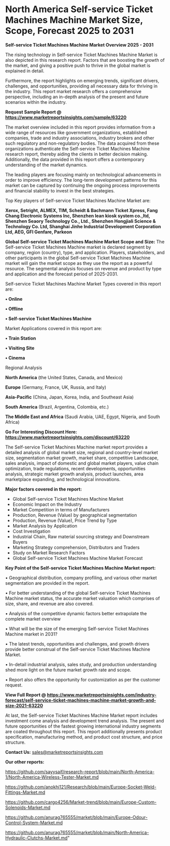 # North America Self-service Ticket Machines Machine Market Size, Scope, Forecast 2025 to 2031

<Strong> Self-service Ticket Machines Machine Market Overview 2025 - 2031</strong>

The rising technology in Self-service Ticket Machines Machine Market is also depicted in this research report. Factors that are boosting the growth of the market, and giving a positive push to thrive in the global market is explained in detail.

Furthermore, the report highlights on emerging trends, significant drivers, challenges, and opportunities, providing all necessary data for thriving in the industry. This report market research offers a comprehensive perspective, including an in-depth analysis of the present and future scenarios within the industry.

<strong>Request Sample Report @ <a href=https://www.marketreportsinsights.com/sample/63220>https://www.marketreportsinsights.com/sample/63220</a></strong>

The market overview included in this report provides information from a wide range of resources like government organizations, established companies, trade and industry associations, industry brokers and other such regulatory and non-regulatory bodies. The data acquired from these organizations authenticate the Self-service Ticket Machines Machine research report, thereby aiding the clients in better decision making. Additionally, the data provided in this report offers a contemporary understanding of the market dynamics.

The leading players are focusing mainly on technological advancements in order to improve efficiency. The long-term development patterns for this market can be captured by continuing the ongoing process improvements and financial stability to invest in the best strategies.

Top Key players of Self-service Ticket Machines Machine Market are:

<strong>Xerox, Setright, ALMEX, TIM, Scheidt & Bachmann Ticket Xpress, Fang Chang Electronic Systems Inc, Shenzhen lean kiosk system co.,ltd, Shenzhen Seaory Technology Co., Ltd., Shenzhen Hongjiali Science & Technology Co. Ltd, Shanghai Jinhe Industrial Development Corporation Ltd, AEG, GFI Genfare, Parkeon</strong>

<strong><b>Global Self-service Ticket Machines Machine Market Scope and Size:</b></strong>
The Self-service Ticket Machines Machine market is declared segment by company, region (country), type, and application. Players, stakeholders, and other participants in the global Self-service Ticket Machines Machine market will gain the market scope as they use the report as a powerful resource. The segmental analysis focuses on revenue and product by type and application and the forecast period of 2025-2031.

Self-service Ticket Machines Machine Market Types covered in this report are:

<strong>• Online

• Offline

• Self-service Ticket Machines Machine</strong>

Market Applications covered in this report are:

<strong>• Train Station

• Visiting Site

• Cinema</strong> 

Regional Analysis

<strong>North America</strong> (the United States, Canada, and Mexico)

<strong>Europe</strong> (Germany, France, UK, Russia, and Italy)

<strong>Asia-Pacific</strong> (China, Japan, Korea, India, and Southeast Asia)

<strong>South America</strong> (Brazil, Argentina, Colombia, etc.)

<strong>The Middle East and Africa</strong> (Saudi Arabia, UAE, Egypt, Nigeria, and South Africa)

<strong>Go For Interesting Discount Here: <a href=https://www.marketreportsinsights.com/discount/63220>https://www.marketreportsinsights.com/discount/63220</a></strong>

The Self-service Ticket Machines Machine market report provides a detailed analysis of global market size, regional and country-level market size, segmentation market growth, market share, competitive Landscape, sales analysis, impact of domestic and global market players, value chain optimization, trade regulations, recent developments, opportunities analysis, strategic market growth analysis, product launches, area marketplace expanding, and technological innovations.

<strong><b>Major factors covered in the report:</b></strong>
<ul>
  <li>Global Self-service Ticket Machines Machine Market </li>
  <li>Economic Impact on the Industry</li>
  <li>Market Competition in terms of Manufacturers</li>
  <li>Production, Revenue (Value) by geographical segmentation</li>
  <li>Production, Revenue (Value), Price Trend by Type</li>
  <li>Market Analysis by Application</li>
  <li>Cost Investigation</li>
  <li>Industrial Chain, Raw material sourcing strategy and Downstream Buyers</li>
  <li>Marketing Strategy comprehension, Distributors and Traders</li>
  <li>Study on Market Research Factors</li>
  <li>Global Self-service Ticket Machines Machine Market Forecast</li>
</ul>

<strong><b>Key Point of the Self-service Ticket Machines Machine Market report:</b></strong>

• Geographical distribution, company profiling, and various other market segmentation are provided in the report.

• For better understanding of the global Self-service Ticket Machines Machine market status, the accurate market valuation which comprises of size, share, and revenue are also covered.

• Analysis of the competitive dynamic factors better extrapolate the complete market overview

• What will be the size of the emerging Self-service Ticket Machines Machine market in 2031?

• The latest trends, opportunities and challenges, and growth drivers provide better construal of the Self-service Ticket Machines Machine Market.

• In-detail industrial analysis, sales study, and production understanding shed more light on the future market growth rate and scope.

• Report also offers the opportunity for customization as per the customer request.

<strong><b>View Full Report @ <a href=https://www.marketreportsinsights.com/industry-forecast/self-service-ticket-machines-machine-market-growth-and-size-2021-63220>https://www.marketreportsinsights.com/industry-forecast/self-service-ticket-machines-machine-market-growth-and-size-2021-63220</a></b></strong>


At last, the Self-service Ticket Machines Machine Market report includes investment come analysis and development trend analysis. The present and future opportunities of the fastest growing international industry segments are coated throughout this report. This report additionally presents product specification, manufacturing method, and product cost structure, and price structure.

<strong>Contact Us:</strong>
sales@marketreportsinsights.com

<strong>Our other reports:</strong>

<a href=https://github.com/sayysaif/research-report/blob/main/North-America-1/North-America-Wireless-Tester-Market.md>https://github.com/sayysaif/research-report/blob/main/North-America-1/North-America-Wireless-Tester-Market.md</a>

<a href=https://github.com/anokhi121/Research/blob/main/Europe-Socket-Weld-Fittings-Market.md>https://github.com/anokhi121/Research/blob/main/Europe-Socket-Weld-Fittings-Market.md</a>

<a href=https://github.com/cargo4256/Market-trend/blob/main/Europe-Custom-Solenoids-Market.md>https://github.com/cargo4256/Market-trend/blob/main/Europe-Custom-Solenoids-Market.md</a>

<a href=https://github.com/anurag765555/market/blob/main/Europe-Odour-Control-System-Market.md>https://github.com/anurag765555/market/blob/main/Europe-Odour-Control-System-Market.md</a>

<a href=https://github.com/anurag765555/market/blob/main/North-America-Hydraulic-Clutchs-Market.md>https://github.com/anurag765555/market/blob/main/North-America-Hydraulic-Clutchs-Market.md</a>"
